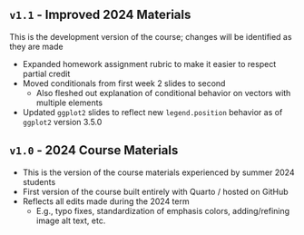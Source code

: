 
## `v1.1` - Improved 2024 Materials

This is the development version of the course; changes will be identified as they are made

- Expanded homework assignment rubric to make it easier to respect partial credit
- Moved conditionals from first week 2 slides to second
    - Also fleshed out explanation of conditional behavior on vectors with multiple elements
- Updated `ggplot2` slides to reflect new `legend.position` behavior as of `ggplot2` version 3.5.0

## `v1.0` - 2024 Course Materials

- This is the version of the course materials experienced by summer 2024 students
- First version of the course built entirely with Quarto / hosted on GitHub
- Reflects all edits made during the 2024 term
    - E.g., typo fixes, standardization of emphasis colors, adding/refining image alt text, etc.

